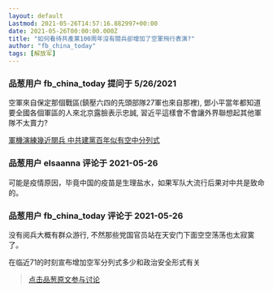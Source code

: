```yaml
---
layout: default
Lastmod: 2021-05-26T14:57:16.882997+00:00
date: 2021-05-26T00:00:00.000Z
title: "如何看待共產黨100周年沒有閱兵卻增加了空軍飛行表演?"
author: "fb_china_today"
tags: [解放军]
---
```



### 品葱用户 **fb_china_today** 提问于 5/26/2021
    
空軍來自保定那個戰區(鎮壓六四的先頭部隊27軍也來自那裡), 鄧小平當年都知道要全國各個軍區的人來北京露臉表示忠誠, 習近平這樣會不會讓外界聯想起其他軍隊不太賣力?  
  
[軍機演練幾近閱兵 中共建黨百年似有空中分列式]( "https://tw.news.yahoo.com/%E8%BB%8D%E6%A9%9F%E6%BC%94%E7%B7%B4%E5%B9%BE%E8%BF%91%E9%96%B1%E5%85%B5-%E4%B8%AD%E5%85%B1%E5%BB%BA%E9%BB%A8%E7%99%BE%E5%B9%B4%E4%BC%BC%E6%9C%89%E7%A9%BA%E4%B8%AD%E5%88%86%E5%88%97%E5%BC%8F-130517744.html")
    
                

### 品葱用户 **elsaanna** 评论于 2021-05-26
        
可能是疫情原因，毕竟中国的疫苗是生理盐水，如果军队大流行后果对中共是致命的。
        
                

### 品葱用户 **fb_china_today** 评论于 2021-05-26
        
没有阅兵大概有群众游行, 不然那些党国官员站在天安门下面空空荡荡也太寂寞了。  
  
在临近71的时刻宣布增加空军分列式多少和政治安全形式有关
        
                





> [点击品葱原文参与讨论](https://pincong.rocks/question/39011)

